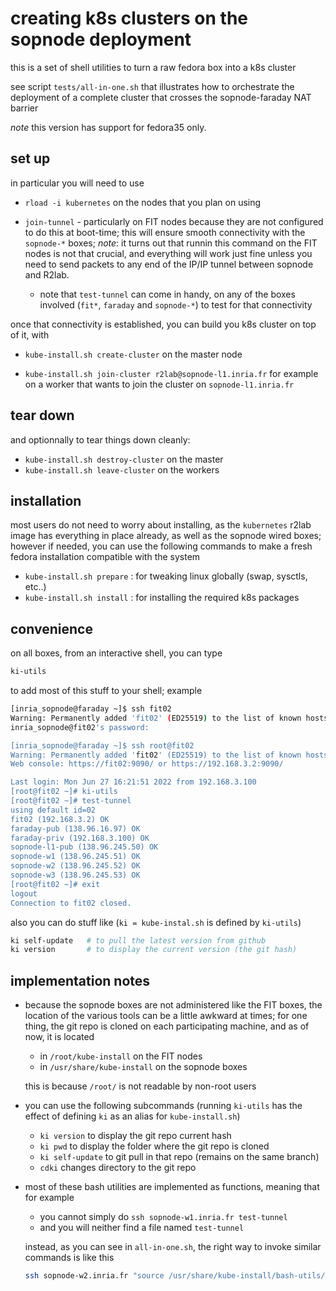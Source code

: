 # creating k8s clusters on the sopnode deployment

this is a set of shell utilities to turn a raw fedora box into a k8s cluster

see script `tests/all-in-one.sh` that illustrates how to orchestrate the
deployment of a complete cluster that crosses the sopnode-faraday NAT barrier

*note* this version has support for fedora35 only.

## set up

in particular you will need to use

* `rload -i kubernetes` on the nodes that you plan on using

* `join-tunnel` - particularly on FIT nodes because they are not configured to
  do this at boot-time; this will ensure smooth connectivity with the
  `sopnode-*` boxes;
  *note*: it turns out that runnin this command on the FIT
  nodes is not that crucial, and everything will work just fine unless you need
  to send packets to any end of the IP/IP tunnel between sopnode and R2lab.

  * note that `test-tunnel` can come in handy, on any of the boxes involved
    (`fit*`, `faraday` and `sopnode-*`) to test for that connectivity

once that connectivity is established, you can build you k8s cluster on top of
it, with

* `kube-install.sh create-cluster` on the master node

* `kube-install.sh join-cluster r2lab@sopnode-l1.inria.fr` for example on a
  worker that wants to join the cluster on `sopnode-l1.inria.fr`

## tear down

and optionnally to tear things down cleanly:

* `kube-install.sh destroy-cluster` on the master
* `kube-install.sh leave-cluster` on the workers

## installation

most users do not need to worry about installing, as the `kubernetes` r2lab
image has everything in place already, as well as the sopnode wired boxes;
however if needed, you can use the following commands to make a fresh fedora
installation compatible with the system

* `kube-install.sh prepare` : for tweaking linux globally (swap, sysctls, etc..)
* `kube-install.sh install` : for installing the required k8s packages

## convenience

on all boxes, from an interactive shell, you can type
```bash
ki-utils
```
to add most of this stuff to your shell; example
```bash
[inria_sopnode@faraday ~]$ ssh fit02
Warning: Permanently added 'fit02' (ED25519) to the list of known hosts.
inria_sopnode@fit02's password:

[inria_sopnode@faraday ~]$ ssh root@fit02
Warning: Permanently added 'fit02' (ED25519) to the list of known hosts.
Web console: https://fit02:9090/ or https://192.168.3.2:9090/

Last login: Mon Jun 27 16:21:51 2022 from 192.168.3.100
[root@fit02 ~]# ki-utils
[root@fit02 ~]# test-tunnel
using default id=02
fit02 (192.168.3.2) OK
faraday-pub (138.96.16.97) OK
faraday-priv (192.168.3.100) OK
sopnode-l1-pub (138.96.245.50) OK
sopnode-w1 (138.96.245.51) OK
sopnode-w2 (138.96.245.52) OK
sopnode-w3 (138.96.245.53) OK
[root@fit02 ~]# exit
logout
Connection to fit02 closed.
```

also you can do stuff like (`ki = kube-instal.sh` is defined by `ki-utils`)
```bash
ki self-update   # to pull the latest version from github
ki version       # to display the current version (the git hash)
```

## implementation notes

* because the sopnode boxes are not administered like the FIT boxes, the
  location of the various tools can be a little awkward at times; for one thing,
  the git repo is cloned on each participating machine, and as of now, it is located
  * in `/root/kube-install` on the FIT nodes
  * in `/usr/share/kube-install` on the sopnode boxes

  this is because `/root/` is not readable by non-root users
* you can use the following subcommands (running `ki-utils` has the effect of
  defining `ki` as an alias for `kube-install.sh`)
  * `ki version` to display the git repo current hash
  * `ki pwd` to display the folder where the git repo is cloned
  * `ki self-update` to git pull in that repo (remains on the same branch)
  * `cdki` changes directory to the git repo
* most of these bash utilities are implemented as functions, meaning that for
  example
  * you cannot simply do `ssh sopnode-w1.inria.fr test-tunnel`
  * and you will neither find a file named `test-tunnel`

  instead, as you can see in `all-in-one.sh`, the right way to invoke similar
  commands is like this
  ```bash
  ssh sopnode-w2.inria.fr "source /usr/share/kube-install/bash-utils/loader.sh; test-tunnel"
  ```